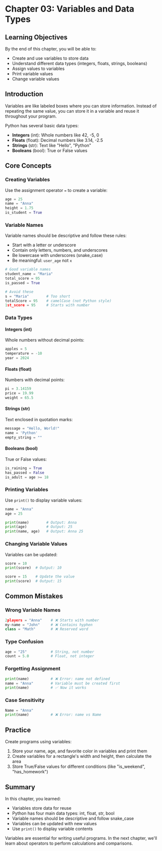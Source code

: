 # Chapter 03: Variables and Data Types

## Learning Objectives

By the end of this chapter, you will be able to:
- Create and use variables to store data
- Understand different data types (integers, floats, strings, booleans)
- Assign values to variables
- Print variable values
- Change variable values

## Introduction

Variables are like labeled boxes where you can store information. Instead of repeating the same value, you can store it in a variable and reuse it throughout your program.

Python has several basic data types:
- **Integers** (int): Whole numbers like 42, -5, 0
- **Floats** (float): Decimal numbers like 3.14, -2.5
- **Strings** (str): Text like "Hello", "Python"
- **Booleans** (bool): True or False values

## Core Concepts

### Creating Variables

Use the assignment operator `=` to create a variable:

```python
age = 25
name = "Anna"
height = 1.75
is_student = True
```

### Variable Names

Variable names should be descriptive and follow these rules:
- Start with a letter or underscore
- Contain only letters, numbers, and underscores
- Be lowercase with underscores (snake_case)
- Be meaningful: `user_age` not `x`

```python
# Good variable names
student_name = "Maria"
total_score = 95
is_passed = True

# Avoid these
s = "Maria"        # Too short
totalScore = 95    # camelCase (not Python style)
1st_score = 95     # Starts with number
```

### Data Types

#### Integers (int)
Whole numbers without decimal points:

```python
apples = 5
temperature = -10
year = 2024
```

#### Floats (float)
Numbers with decimal points:

```python
pi = 3.14159
price = 19.99
weight = 65.5
```

#### Strings (str)
Text enclosed in quotation marks:

```python
message = "Hello, World!"
name = 'Python'
empty_string = ""
```

#### Booleans (bool)
True or False values:

```python
is_raining = True
has_passed = False
is_adult = age >= 18
```

### Printing Variables

Use `print()` to display variable values:

```python
name = "Anna"
age = 25

print(name)        # Output: Anna
print(age)         # Output: 25
print(name, age)   # Output: Anna 25
```

### Changing Variable Values

Variables can be updated:

```python
score = 10
print(score)  # Output: 10

score = 15    # Update the value
print(score)  # Output: 15
```

## Common Mistakes

### Wrong Variable Names

```python
2players = "Anna"    # ❌ Starts with number
my-name = "John"     # ❌ Contains hyphen
class = "Math"       # ❌ Reserved word
```

### Type Confusion

```python
age = "25"           # String, not number
count = 5.0          # Float, not integer
```

### Forgetting Assignment

```python
print(name)          # ❌ Error: name not defined
name = "Anna"        # Variable must be created first
print(name)          # ✅ Now it works
```

### Case Sensitivity

```python
Name = "Anna"
print(name)          # ❌ Error: name vs Name
```

## Practice

Create programs using variables:

1. Store your name, age, and favorite color in variables and print them
2. Create variables for a rectangle's width and height, then calculate the area
3. Store True/False values for different conditions (like "is_weekend", "has_homework")

## Summary

In this chapter, you learned:
- Variables store data for reuse
- Python has four main data types: int, float, str, bool
- Variable names should be descriptive and follow snake_case
- Variables can be updated with new values
- Use `print()` to display variable contents

Variables are essential for writing useful programs. In the next chapter, we'll learn about operators to perform calculations and comparisons.